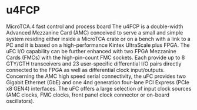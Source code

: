 # u4FCP
MicroTCA.4 fast control and process board
The u4FCP is a double-width Advanced Mezzanine Card (AMC) conceived to serve a small and simple system residing either inside a MicroTCA crate or on a bench with a link to a PC and it is based on a high-performance Kintex UltraScale plus FPGA. The uFC I/O capability can be further enhanced with two FPGA Mezzanine Cards (FMCs) with the high-pin-count FMC sockets. Each provide up to 8 GTY/GTH transceivers and 23 user-specific differential I/O pairs directly connected to the FPGA as well as differential clock input/outputs. Concerning the AMC high speed serial connectivity, the uFC provides two Gigabit Ethernet (GbE) and one 4nd generation four-lane PCI Express (PCIe x8 GEN4) interfaces. The uFC offers a large selection of input clock sources (AMC clocks, FMC clocks, front panel clock connector or on-board oscillators).
